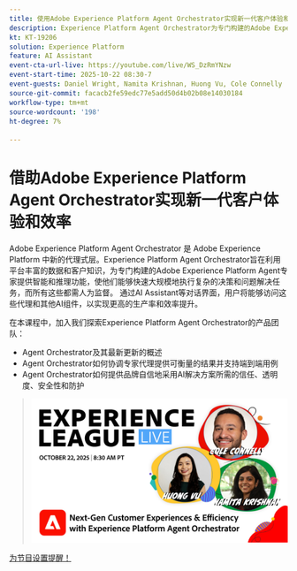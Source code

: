 ```yaml
---
title: 使用Adobe Experience Platform Agent Orchestrator实现新一代客户体验和效率
description: Experience Platform Agent Orchestrator为专门构建的Adobe Experience Platform Agent专家提供智能和推理功能，使他们能够快速大规模地执行复杂的决策和问题解决任务。
kt: KT-19206
solution: Experience Platform
feature: AI Assistant
event-cta-url-live: https://youtube.com/live/WS_DzRmYNzw
event-start-time: 2025-10-22 08:30-7
event-guests: Daniel Wright, Namita Krishnan, Huong Vu, Cole Connelly
source-git-commit: facacb2fe59edc77e5add50d4b02b08e14030184
workflow-type: tm+mt
source-wordcount: '198'
ht-degree: 7%

---
```


# 借助Adobe Experience Platform Agent Orchestrator实现新一代客户体验和效率

Adobe Experience Platform Agent Orchestrator 是 Adobe Experience Platform 中新的代理式层。Experience Platform Agent Orchestrator旨在利用平台丰富的数据和客户知识，为专门构建的Adobe Experience Platform Agent专家提供智能和推理功能，使他们能够快速大规模地执行复杂的决策和问题解决任务，而所有这些都需人为监督。 通过AI Assistant等对话界面，用户将能够访问这些代理和其他AI组件，以实现更高的生产率和效率提升。

在本课程中，加入我们探索Experience Platform Agent Orchestrator的产品团队：

* Agent Orchestrator及其最新更新的概述
* Agent Orchestrator如何协调专家代理提供可衡量的结果并支持端到端用例
* Agent Orchestrator如何提供品牌自信地采用AI解决方案所需的信任、透明度、安全性和防护

> ![显示横幅](assets/WebBanner-v2-Oct22-2025.jpg)

[为节目设置提醒！](https://youtube.com/live/WS_DzRmYNzw)
